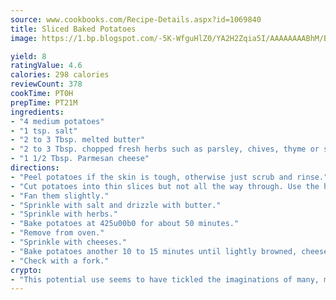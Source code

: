 ```yaml
---
source: www.cookbooks.com/Recipe-Details.aspx?id=1069840
title: Sliced Baked Potatoes
image: https://1.bp.blogspot.com/-5K-WfguHlZ0/YA2H2Zqia5I/AAAAAAAABhM/Bdgu68p4aG0Q6jWdy3eGaUXSKw5p3sdxwCLcBGAsYHQ/s324/7.png

yield: 8
ratingValue: 4.6
calories: 298 calories
reviewCount: 378
cookTime: PT0H
prepTime: PT21M
ingredients:
- "4 medium potatoes"
- "1 tsp. salt"
- "2 to 3 Tbsp. melted butter"
- "2 to 3 Tbsp. chopped fresh herbs such as parsley, chives, thyme or sage or 2 to 3 tsp. dried herbs of your choice"
- "1 1/2 Tbsp. Parmesan cheese"
directions:
- "Peel potatoes if the skin is tough, otherwise just scrub and rinse."
- "Cut potatoes into thin slices but not all the way through. Use the handle of a spoon to prevent knife from cutting through. Put potatoes in a baking dish."
- "Fan them slightly."
- "Sprinkle with salt and drizzle with butter."
- "Sprinkle with herbs."
- "Bake potatoes at 425u00b0 for about 50 minutes."
- "Remove from oven."
- "Sprinkle with cheeses."
- "Bake potatoes another 10 to 15 minutes until lightly browned, cheese is melted and potatoes are soft inside."
- "Check with a fork."
crypto:
- "This potential use seems to have tickled the imaginations of many, many bitcoin fanciers."
---
```


